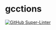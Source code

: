# gcctions

[![GitHub Super-Linter](https://github.com/vinodpop/gcctions/workflows/Lint%20Code%20Base/badge.svg)](https://github.com/marketplace/actions/super-linter)
